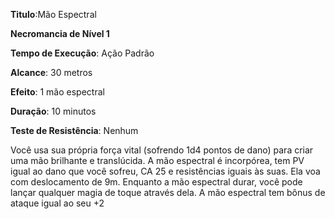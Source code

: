 **Titulo**:Mão Espectral

**Necromancia de Nível 1**

**Tempo de Execução**: Ação Padrão

**Alcance**: 30 metros

**Efeito**: 1 mão espectral

**Duração**: 10 minutos

**Teste de Resistência**: Nenhum

Você usa sua própria força vital (sofrendo 1d4 pontos de dano) para criar uma mão brilhante e translúcida. A mão espectral é incorpórea, tem PV igual ao dano que você sofreu, CA 25 e resistências iguais às suas. 
Ela voa com deslocamento de 9m. Enquanto a mão espectral durar, você pode lançar qualquer magia de toque através dela. A mão espectral tem bônus de ataque igual ao seu +2
